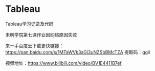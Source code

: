 # Tableau
Tableau学习记录及代码<p>
未明学院第七课作业因网络原因失败<p>
来一手百度云下载更快链接：https://pan.baidu.com/s/1MTaWVk3aGi3uNZSbBMcTZA 
提取码：ggii <p>
视频地址：https://www.bilibili.com/video/BV1E4411B7ef
